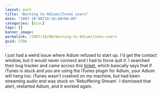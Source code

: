 ```yaml
---
layout: post
title: "Warning to Adium/iTunes users"
date: "2007-10-08T10:10:00+06:00"
categories: [misc]
tags: []
banner_image: 
permalink: /2007/10/08/Warning-to-AdiumiTunes-users
guid: 2396
---
```


I just had a weird issue where Adium refused to start up. I'd get the contact window, but it would never connect and I had to force quit it. I searched their bug tracker and came across this <a href="http://trac.adiumx.com/ticket/7315">ticket</a>, which basically says that if iTunes is stuck and you are using the iTunes plugin for Adium, your Adium will hang too. iTunes wasn't crashed on my machine, but had been streaming audio and was stuck on 'Rebuffering Stream'. I dismissed that alert, restarted Adium, and it worked again.